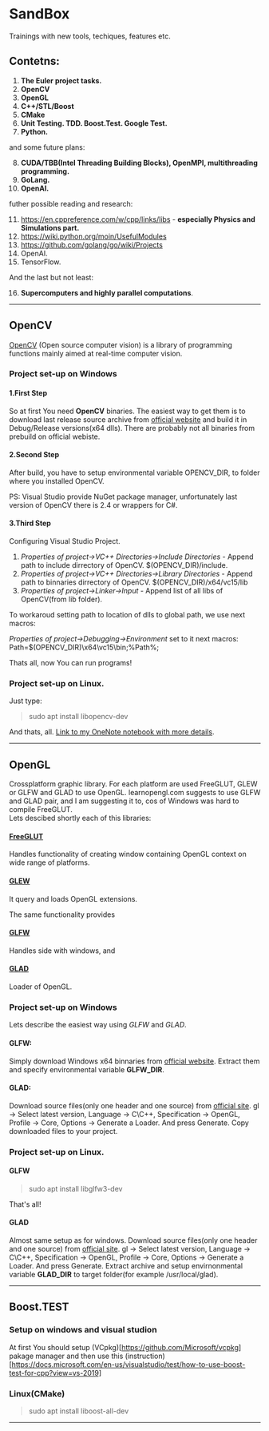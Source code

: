 # SandBox
Trainings with new tools, techiques, features etc.


## Contetns:

1. __The Euler project tasks.__
2. __OpenCV__
3. __OpenGL__
4. __C++/STL/Boost__
5. __CMake__
6. __Unit Testing. TDD. Boost.Test. Google Test.__
7. __Python.__   

and some future plans:

8. __CUDA/TBB(Intel Threading Building Blocks), OpenMPI, multithreading programming.__
9. __GoLang.__
10. __OpenAI.__

futher possible reading and research:  

11. https://en.cppreference.com/w/cpp/links/libs - __especially Physics and Simulations part.__
12. https://wiki.python.org/moin/UsefulModules
13. https://github.com/golang/go/wiki/Projects
14. OpenAI. 
15. TensorFlow.

And the last but not least:

16. __Supercomputers and highly parallel computations__.

---
## OpenCV

[OpenCV](https://en.wikipedia.org/wiki/OpenCV) (Open source computer vision) is a library of programming functions 
mainly aimed at real-time computer vision.

### Project set-up on Windows

#### 1.First Step
So at first You need __OpenCV__ binaries. 
The easiest way to get them is to download last release source archive from [official website](https://opencv.org/releases/) and 
build it in Debug/Release versions(x64 dlls). There are probably not all binaries from prebuild on official webiste.

#### 2.Second Step
After build, you have to setup environmental variable OPENCV_DIR, to folder where you installed OpenCV.

PS: Visual Studio provide NuGet package manager, unfortunately last version of OpenCV there is 2.4 or wrappers for C#.

#### 3.Third Step
Configuring Visual Studio Project.

1. _Properties of project->VC++ Directories->Include Directories_ - Append path to include dirrectory of OpenCV. $(OPENCV_DIR)/include.   
2. _Properties of project->VC++ Directories->Library Directories_ - Append path to binnaries dirrectory of OpenCV.     $(OPENCV_DIR)/x64/vc15/lib
3. _Properties of project->Linker->Input_ - Append list of all libs of OpenCV(from lib folder).   

To workaroud setting path to location of dlls to global path, we use next macros:

_Properties of project->Debugging->Environment_ set to it next macros: Path=$(OPENCV_DIR)\x64\vc15\bin;%Path%;

Thats all, now You can run programs!

### Project set-up on Linux.
Just type:
> sudo apt install libopencv-dev

And thats, all.
[Link to my OneNote notebook with more details](https://onedrive.live.com/view.aspx?resid=5B08D11D78362F2A%213880&id=documents&wd=target%28Computer%20Graphics.one%7C554D37D9-ACD6-4ED9-BB63-56C6EA66C736%2FOpenGL%7C15450641-1CD5-468E-91EE-6827900FBBBD%2F%29).

---
## OpenGL
Crossplatform graphic library. 
For each platform are used FreeGLUT, GLEW or GLFW and GLAD to use OpenGL. learnopengl.com suggests to use GLFW and GLAD pair, and I am suggesting it to, cos of Windows was hard to compile FreeGLUT.   
Lets descibed shortly each of this libraries:

#### [FreeGLUT](https://en.wikipedia.org/wiki/FreeGLUT)
Handles functionality of creating window containing OpenGL context on wide range of platforms.

#### [GLEW](https://en.wikipedia.org/wiki/OpenGL_Extension_Wrangler_Library)
It query and loads OpenGL extensions.

The same functionality provides
#### [__GLFW__](https://en.wikipedia.org/wiki/GLFW)
Handles side with windows, and

#### [__GLAD__](https://www.khronos.org/opengl/wiki/OpenGL_Loading_Library#glad_.28Multi-Language_GL.2FGLES.2FEGL.2FGLX.2FWGL_Loader-Generator.29)
Loader of OpenGL.

### Project set-up on Windows
Lets describe the easiest way using _GLFW_ and _GLAD_.

#### GLFW:
Simply download Windows x64 binnaries from [official website](https://www.glfw.org/download.html).
Extract them and specify environmental variable __GLFW_DIR__.

#### GLAD:
Download source files(only one header and one source) from [official site](https://glad.dav1d.de/). 
gl -> Select latest version, Language -> C\C++, Specification -> OpenGL, Profile -> Core, Options -> Generate a Loader.
And press Generate. Copy downloaded files to your project.

### Project set-up on Linux.

#### GLFW
> sudo apt install libglfw3-dev  

That's all!

#### GLAD
Almost same setup as for windows.
Download source files(only one header and one source) from [official site](https://glad.dav1d.de/). 
gl -> Select latest version, Language -> C\C++, Specification -> OpenGL, Profile -> Core, Options -> Generate a Loader.
And press Generate. Extract archive and setup envirnonmental variable __GLAD_DIR__ to target folder(for example /usr/local/glad).

---
## Boost.TEST
### Setup on windows and visual studion
At first You should setup (VCpkg)[https://github.com/Microsoft/vcpkg] pakage manager and then
use this (instruction)[https://docs.microsoft.com/en-us/visualstudio/test/how-to-use-boost-test-for-cpp?view=vs-2019]


### Linux(CMake)

>sudo apt install liboost-all-dev






---



